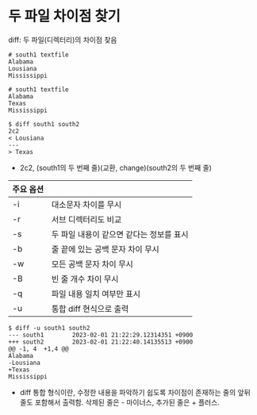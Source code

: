 # 두 파일 차이점 찾기

diff: 두 파일(디렉터리)의 차이점 찾음

~~~
# south1 textfile
Alabama
Lousiana
Mississippi
~~~

~~~
# south1 textfile
Alabama
Texas
Mississippi
~~~

~~~shell
$ diff south1 south2
2c2
< Lousiana
---
> Texas
~~~

- 2c2, (south1의  두 번째 줄)(교환, change)(south2의 두 번째 줄)

|주요 옵션 ||
|----|---|
|-i|대소문자 차이를 무시|
|-r|서브 디렉터리도 비교|
|-s|두 파일 내용이 같으면 같다는 정보를 표시|
|-b|줄 끝에 있는 공백 문자 차이 무시|
|-w|모든 공백 문자 차이 무시|
|-B|빈 줄 개수 차이 무시|
|-q|파일 내용 일치 여부만 표시|
|-u|통합 diff 현식으로 출력|

~~~shell
$ diff -u south1 south2
--- south1        2023-02-01 21:22:29.12314351 +0900
+++ south2        2023-02-01 21:22:40.14135513 +0900
@@ -1, 4  +1,4 @@
Alabama
-Lousiana
+Texas
Mississippi
~~~
- diff 통합 형식이란, 수정한 내용을 파악하기 쉽도록 차이점이 존재하는 줄의 앞뒤 줄도 포함해서 출력함. 삭제된 줄은 - 마이너스, 추가된 줄은 + 플러스.
